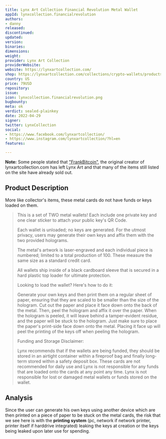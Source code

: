 ```yaml
---
title: Lynx Art Collection Financial Revolution Metal Wallet
appId: lynxcollection.financialrevolution
authors:
- danny
released: 
discontinued: 
updated: 
version: 
binaries: 
dimensions: 
weight: 
provider: Lynx Art Collection
providerWebsite: 
website: https://lynxartcollection.com/
shop: https://lynxartcollection.com/collections/crypto-wallets/products/financial-revolution-1-5-btc-bitcoin-metal-wallet-series-set-of-2-limited-to-100
country: US
price: 79USD
repository: 
issue: 
icon: lynxcollection.financialrevolution.png
bugbounty: 
meta: ok
verdict: sealed-plainkey
date: 2022-04-29
signer: 
twitter: LynxCollection
social:
- https://www.facebook.com/lynxartcollection/
- https://www.instagram.com/lynxartcollection/?hl=en
features: 

---
```


**Note:** Some people stated that ["FrankBitcoin"](https://bitcointalk.org/index.php?topic=5305206.msg55980306#msg55980306), the original creator of lynxartcollection.com has left Lynx Art and that many of the items still listed on the site have already sold out. 

## Product Description 

More like collector's items, these metal cards do not have funds or keys loaded on them. 

> This is a set of TWO metal wallets!  Each include one private key and one clear sticker to attach your public key's QR Code.
>
> Each wallet is unloaded; no keys are generated.  For the utmost privacy, users may generate their own keys and affix them with the two provided holograms.
>
> The metal's artwork is laser-engraved and each individual piece is numbered; limited to a total production of 100.  These measure the same size as a standard credit card.
> 
> All wallets ship inside of a black cardboard sleeve that is secured in a hard plastic top loader for ultimate protection.
>
> Looking to load the wallet?  Here's how to do it:
> 
> Generate your own keys and then print them on a regular sheet of paper, ensuring that they are scaled to be smaller than the size of the hologram. Cut out the paper and place it face down onto the back of the metal. Then, peel the hologram and affix it over the paper. When the hologram is peeled, it will leave behind a tamper-evident residue, and the paper will be stuck to the hologram. Just make sure to place the paper's print-side face down onto the metal. Placing it face up will peel the printing of the keys off when peeling the hologram.
>
> Funding and Storage Disclaimer:
> 
> Lynx recommends that if the wallets are being funded, they should be stored in an airtight container within a fireproof bag and finally long-term stored within a safety deposit box. These cards are not recommended for daily use and Lynx is not responsible for any funds that are loaded onto the cards at any point any time.  Lynx is not responsible for lost or damaged metal wallets or funds stored on the wallet.

## Analysis 

Since the user can generate his own keys using another device which are then printed on a piece of paper to be stuck on the metal cards, the risk that we see here is with the **printing system** (pc, network if network printer, printer itself if harddrive integrated) leaking the keys at creation or the keys being leaked upon later use for spending. 

